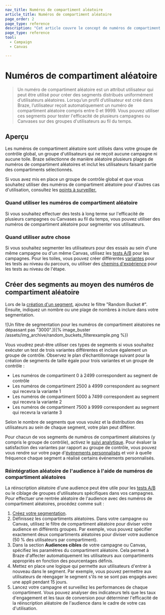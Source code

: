 ```yaml
---
nav_title: Numéros de compartiment aléatoire
article_title: Numéros de compartiment aléatoire
page_order: 2
page_type: reference
description: "Cet article couvre le concept de numéros de compartiment aléatoire et la manière de les utiliser pour créer des variantes et des groupes de contrôle."
page_type: reference
tool:
  - Campaign
  - Canvas

---
```


# Numéros de compartiment aléatoire

> Un numéro de compartiment aléatoire est un attribut utilisateur qui peut être utilisé pour créer des segments distribués uniformément d’utilisateurs aléatoires. Lorsqu’un profil d’utilisateur est créé dans Braze, l’utilisateur reçoit automatiquement un numéro de compartiment aléatoire compris entre 0 et 9999. Vous pouvez utiliser ces segments pour tester l'efficacité de plusieurs campagnes ou Canvases sur des groupes d'utilisateurs au fil du temps.

## Aperçu

Les numéros de compartiment aléatoire sont utilisés dans votre groupe de contrôle global, un groupe d'utilisateurs qui ne reçoit aucune campagne ni aucune toile. Braze sélectionne de manière aléatoire plusieurs plages de numéros de compartiment aléatoires et inclut les utilisateurs faisant partie des compartiments sélectionnés. 

Si vous avez mis en place un groupe de contrôle global et que vous souhaitez utiliser des numéros de compartiment aléatoire pour d'autres cas d'utilisation, consultez les [points à surveiller.]({{site.baseurl}}/user_guide/engagement_tools/testing/global_control_group/#things-to-watch-for)

### Quand utiliser les numéros de compartiment aléatoire

Si vous souhaitez effectuer des tests à long terme sur l'efficacité de plusieurs campagnes ou Canvases au fil du temps, vous pouvez utiliser des numéros de compartiment aléatoire pour segmenter vos utilisateurs.

### Quand utiliser autre chose

Si vous souhaitez segmenter les utilisateurs pour des essais au sein d'une même campagne ou d'un même Canvas, utilisez les [tests A/B]({{site.baseurl}}/user_guide/engagement_tools/testing/multivariant_testing/create_multivariate_campaign/) pour les campagnes. Pour les toiles, vous pouvez créer différentes [variantes]({{site.baseurl}}/user_guide/engagement_tools/canvas/create_a_canvas/create_a_canvas/#adding-a-variant) pour les tests au niveau du parcours, ou utiliser des [chemins d'expérience]({{site.baseurl}}/user_guide/engagement_tools/canvas/canvas_components/experiment_step/) pour les tests au niveau de l'étape.

## Créer des segments au moyen des numéros de compartiment aléatoire

Lors de la [création d'un segment]({{site.baseurl}}/user_guide/engagement_tools/segments/creating_a_segment/), ajoutez le filtre "Random Bucket #". Ensuite, indiquez un nombre ou une plage de nombres à inclure dans votre segmentation.

![Un filtre de segmentation pour les numéros de compartiment aléatoires ne dépassant pas "3000".]({% image_buster /assets/img_archive/random_buckets_filterexample.png %})

Vous voudrez peut-être utiliser ces types de segments si vous souhaitez exécuter un test de trois variantes différentes et inclure également un groupe de contrôle. Observez le plan d’échantillonnage suivant pour la création de segments de taille égale pour trois variantes et un groupe de contrôle :

- Les numéros de compartiment 0 à 2499 correspondent au segment de contrôle
- Les numéros de compartiment 2500 à 4999 correspondent au segment qui recevra la variante 1
- Les numéros de compartiment 5000 à 7499 correspondent au segment qui recevra la variante 2
- Les numéros de compartiment 7500 à 9999 correspondent au segment qui recevra la variante 3

Selon le nombre de segments que vous voulez et la distribution des utilisateurs au sein de chaque segment, votre plan peut différer.

Pour chacun de vos segments de numéros de compartiment aléatoires (y compris le groupe de contrôle), activez le [suivi analytique]({{site.baseurl}}/user_guide/analytics/tracking/segment_analytics_tracking/). Pour évaluer la satisfaction des variantes par rapport au groupe de contrôle, vous pouvez vous rendre sur votre page d'[événements personnalisés]({{site.baseurl}}/user_guide/data/export_braze_data/export_custom_event_data/) et voir à quelle fréquence chaque segment a réalisé certains événements personnalisés.

### Réintégration aléatoire de l'audience à l'aide de numéros de compartiment aléatoires

La réinscription aléatoire d'une audience peut être utile pour les [tests A/B]({{site.baseurl}}/user_guide/engagement_tools/testing/multivariant_testing/#what-are-multivariate-and-ab-testing) ou le ciblage de groupes d'utilisateurs spécifiques dans vos campagnes. Pour effectuer une rentrée aléatoire de l'audience avec des numéros de compartiment aléatoires, procédez comme suit :

1. [Créez votre segmentation]({{site.baseurl}}/user_guide/engagement_tools/segments/creating_a_segment).
2. Définissez les compartiments aléatoires. Dans votre campagne ou Canvas, utilisez le filtre de compartiment aléatoire pour diviser votre audience en différents groupes. Par exemple, vous pouvez spécifier exactement deux compartiments aléatoires pour diviser votre audience (50 % des utilisateurs par compartiment).
3. Dans la section **Audiences cibles** de votre campagne ou Canvas, spécifiez les paramètres du compartiment aléatoire. Cela permet à Braze d'affecter automatiquement les utilisateurs aux compartiments appropriés en fonction des pourcentages définis.
4. Mettez en place une logique qui permette aux utilisateurs d'entrer à nouveau dans le segment. Par exemple, vous pouvez permettre aux utilisateurs de réengager le segment s'ils ne se sont pas engagés avec une appli pendant 15 jours.
5. Lancez votre campagne et surveillez les performances de chaque compartiment. Vous pouvez analyser des indicateurs tels que les taux d'engagement et les taux de conversion pour déterminer l'efficacité de la réinscription aléatoire de l'audience dans le cadre de votre cas d'utilisation.


